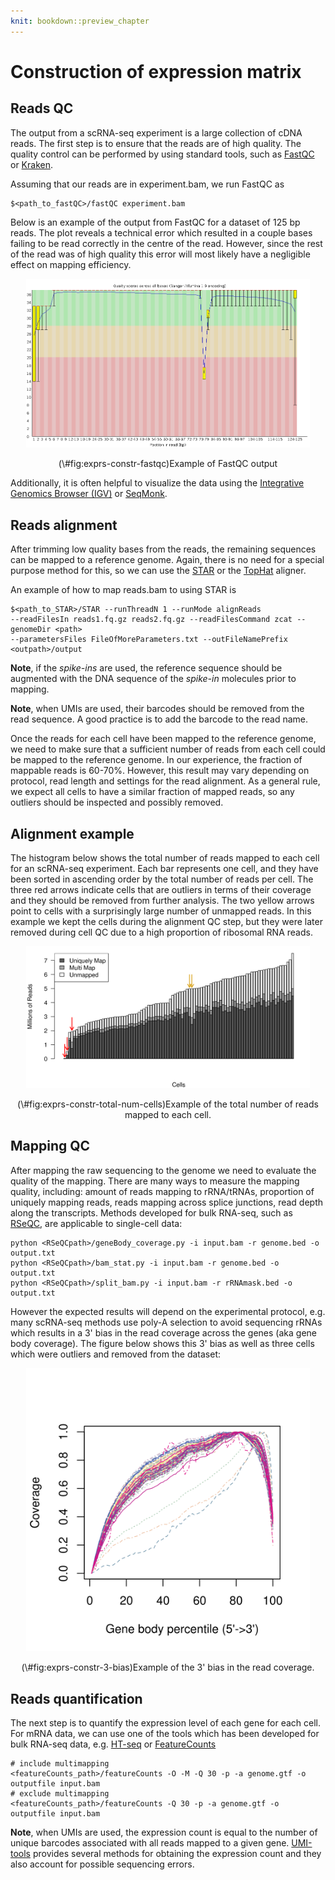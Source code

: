 ```yaml
---
knit: bookdown::preview_chapter
---
```


# Construction of expression matrix



## Reads QC

The output from a scRNA-seq experiment is a large collection of cDNA reads. The first step is to ensure that the reads are of high quality. The quality control can be performed by using standard tools, such as [FastQC](http://www.bioinformatics.babraham.ac.uk/projects/fastqc/) or [Kraken](http://www.ebi.ac.uk/research/enright/software/kraken). 

Assuming that our reads are in experiment.bam, we run FastQC as
```
$<path_to_fastQC>/fastQC experiment.bam
```

Below is an example of the output from FastQC for a dataset of 125 bp reads. The plot reveals a technical error which resulted in a couple bases failing to be read correctly in the centre of the read. However, since the rest of the read was of high quality this error will most likely have a negligible effect on mapping efficiency.

<div class="figure" style="text-align: center">
<img src="figures/per_base_quality.png" alt="(\#fig:exprs-constr-fastqc)Example of FastQC output" width="90%" />
<p class="caption">(\#fig:exprs-constr-fastqc)Example of FastQC output</p>
</div>

Additionally, it is often helpful to visualize the data using the [Integrative Genomics Browser (IGV)](https://www.broadinstitute.org/igv/) or [SeqMonk](http://www.bioinformatics.babraham.ac.uk/projects/seqmonk/).

## Reads alignment

After trimming low quality bases from the reads, the remaining sequences can
be mapped to a reference genome. Again, there is no need for a special purpose
method for this, so we can use the
[STAR](https://github.com/alexdobin/STAR) or the [TopHat](https://ccb.jhu.edu/software/tophat/index.shtml) aligner.

An example of how to map reads.bam to using STAR is

```
$<path_to_STAR>/STAR --runThreadN 1 --runMode alignReads
--readFilesIn reads1.fq.gz reads2.fq.gz --readFilesCommand zcat --genomeDir <path>
--parametersFiles FileOfMoreParameters.txt --outFileNamePrefix <outpath>/output
```

__Note__, if the _spike-ins_ are used, the reference sequence should be augmented with the DNA sequence of the _spike-in_ molecules prior to mapping.

__Note__, when UMIs are used, their barcodes should be removed from the read sequence. A good practice is to add the barcode to the read name.

Once the reads for each cell have been mapped to the reference genome,
we need to make sure that a sufficient number of reads from each cell
could be mapped to the reference genome. In our experience, the
fraction of mappable reads is 60-70%. However, this result may vary
depending on protocol, read length and settings for the read
alignment. As a general rule, we expect all cells to have a similar
fraction of mapped reads, so any outliers should be inspected and
possibly removed.

## Alignment example

The histogram below shows the total number of reads mapped to each
cell for an scRNA-seq experiment. Each bar represents one cell, and
they have been sorted in ascending order by the total number of reads
per cell. The three red arrows indicate cells that are outliers in
terms of their coverage and they should be removed from further
analysis. The two yellow arrows point to cells with a surprisingly
large number of unmapped reads. In this example we kept the cells during the alignment QC step, but they were later removed during 
cell QC due to a high proportion of ribosomal RNA reads. 

<div class="figure" style="text-align: center">
<img src="figures/Bergiers_exp1_mapping_by_cell.png" alt="(\#fig:exprs-constr-total-num-cells)Example of the total number of reads mapped to each cell." width="90%" />
<p class="caption">(\#fig:exprs-constr-total-num-cells)Example of the total number of reads mapped to each cell.</p>
</div>

## Mapping QC

After mapping the raw sequencing to the genome we need to evaluate the quality of the mapping. There are many ways to measure the mapping quality, including: amount of reads mapping to rRNA/tRNAs, proportion of uniquely mapping reads, reads mapping across splice junctions, read depth along the transcripts. Methods developed for bulk RNA-seq, such as [RSeQC](http://rseqc.sourceforge.net/), are applicable to single-cell data:

```
python <RSeQCpath>/geneBody_coverage.py -i input.bam -r genome.bed -o output.txt
python <RSeQCpath>/bam_stat.py -i input.bam -r genome.bed -o output.txt
python <RSeQCpath>/split_bam.py -i input.bam -r rRNAmask.bed -o output.txt
```

However the expected results will depend on the experimental protocol, e.g. many scRNA-seq methods use poly-A selection to avoid sequencing rRNAs which results in a 3' bias in the read coverage across the genes (aka gene body coverage). The figure below shows this 3' bias as well as three cells which were outliers and removed from the dataset:

<div class="figure" style="text-align: center">
<img src="figures/Exp1_RSEQC_geneBodyCoverage_plot_Combined.png" alt="(\#fig:exprs-constr-3-bias)Example of the 3' bias in the read coverage." width="90%" />
<p class="caption">(\#fig:exprs-constr-3-bias)Example of the 3' bias in the read coverage.</p>
</div>

## Reads quantification

The next step is to quantify the expression level of each gene for
each cell. For mRNA data, we can use one of the tools which has been
developed for bulk RNA-seq data, e.g. [HT-seq](http://www-huber.embl.de/users/anders/HTSeq/) or [FeatureCounts](http://subread.sourceforge.net/)

```
# include multimapping
<featureCounts_path>/featureCounts -O -M -Q 30 -p -a genome.gtf -o outputfile input.bam
# exclude multimapping
<featureCounts_path>/featureCounts -Q 30 -p -a genome.gtf -o outputfile input.bam
```

__Note__, when UMIs are used, the expression count is equal to the number of unique barcodes associated with all reads mapped to a given gene. [UMI-tools](https://github.com/CGATOxford/UMI-tools) provides several methods for obtaining the expression count and they also account for possible sequencing errors.
